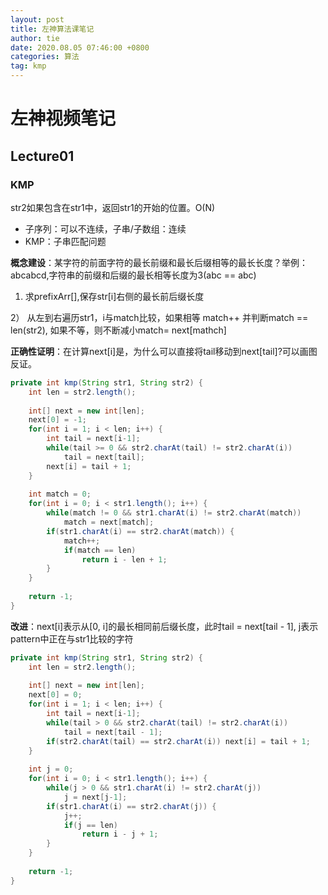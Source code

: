 ```yaml
---
layout: post
title: 左神算法课笔记
author: tie
date: 2020.08.05 07:46:00 +0800
categories: 算法
tag: kmp
---
```

# 左神视频笔记

## Lecture01

### KMP

str2如果包含在str1中，返回str1的开始的位置。O(N)

* 子序列：可以不连续，子串/子数组：连续
* KMP：子串匹配问题

 **概念建设**：某字符的前面字符的最长前缀和最长后缀相等的最长长度？举例：abcabcd,字符串的前缀和后缀的最长相等长度为3(abc == abc)

1) 求prefixArr[],保存str[i]右侧的最长前后缀长度

2） 从左到右遍历str1，i与match比较，如果相等 match++ 并判断match == len(str2), 如果不等，则不断减小match= next[mathch]

**正确性证明**：在计算next[i]是，为什么可以直接将tail移动到next[tail]?可以画图反证。

```java
private int kmp(String str1, String str2) {
    int len = str2.length();
    
    int[] next = new int[len];
    next[0] = -1;
    for(int i = 1; i < len; i++) {
        int tail = next[i-1];
        while(tail >= 0 && str2.charAt(tail) != str2.charAt(i))
            tail = next[tail];
        next[i] = tail + 1;
    }
    
    int match = 0;
    for(int i = 0; i < str1.length(); i++) {
        while(match != 0 && str1.charAt(i) != str2.charAt(match))
            match = next[match];
        if(str1.charAt(i) == str2.charAt(match)) {
            match++;
            if(match == len)
                return i - len + 1;
        }
    }
    
    return -1;
}
```

**改进**：next[i]表示从[0, i]的最长相同前后缀长度，此时tail = next[tail - 1], j表示pattern中正在与str1比较的字符

```java
private int kmp(String str1, String str2) {
    int len = str2.length();
    
    int[] next = new int[len];
    next[0] = 0;
    for(int i = 1; i < len; i++) {
        int tail = next[i-1];
        while(tail > 0 && str2.charAt(tail) != str2.charAt(i))
            tail = next[tail - 1];
        if(str2.charAt(tail) == str2.charAt(i)) next[i] = tail + 1;
    }
    
    int j = 0;
    for(int i = 0; i < str1.length(); i++) {
        while(j > 0 && str1.charAt(i) != str2.charAt(j))
            j = next[j-1];
        if(str1.charAt(i) == str2.charAt(j)) {
            j++;
            if(j == len)
                return i - j + 1;
        }
    }
    
    return -1;
}
```

